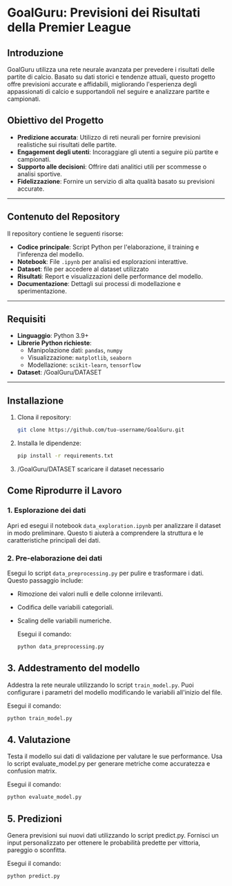 # GoalGuru: Previsioni dei Risultati della Premier League

## Introduzione
GoalGuru utilizza una rete neurale avanzata per prevedere i risultati delle partite di calcio. Basato su dati storici e tendenze attuali, questo progetto offre previsioni accurate e affidabili, migliorando l'esperienza degli appassionati di calcio e supportandoli nel seguire e analizzare partite e campionati.

## Obiettivo del Progetto
- **Predizione accurata**: Utilizzo di reti neurali per fornire previsioni realistiche sui risultati delle partite.
- **Engagement degli utenti**: Incoraggiare gli utenti a seguire più partite e campionati.
- **Supporto alle decisioni**: Offrire dati analitici utili per scommesse o analisi sportive.
- **Fidelizzazione**: Fornire un servizio di alta qualità basato su previsioni accurate.

---

## Contenuto del Repository
Il repository contiene le seguenti risorse:
- **Codice principale**: Script Python per l'elaborazione, il training e l'inferenza del modello.
- **Notebook**: File `.ipynb` per analisi ed esplorazioni interattive.
- **Dataset**: file per accedere al dataset utilizzato 
- **Risultati**: Report e visualizzazioni delle performance del modello.
- **Documentazione**: Dettagli sui processi di modellazione e sperimentazione.

---

## Requisiti
- **Linguaggio**: Python 3.9+
- **Librerie Python richieste**:
  - Manipolazione dati: `pandas`, `numpy`
  - Visualizzazione: `matplotlib`, `seaborn`
  - Modellazione: `scikit-learn`, `tensorflow`
- **Dataset**: /GoalGuru/DATASET

---

## Installazione
1. Clona il repository:
   ```bash
   git clone https://github.com/tuo-username/GoalGuru.git

2. Installa le dipendenze:
   ```bash
   pip install -r requirements.txt
   
3. /GoalGuru/DATASET scaricare il dataset necessario
   

## Come Riprodurre il Lavoro

### 1. Esplorazione dei dati
Apri ed esegui il notebook `data_exploration.ipynb` per analizzare il dataset in modo preliminare. Questo ti aiuterà a comprendere la struttura e le caratteristiche principali dei dati.

### 2. Pre-elaborazione dei dati
Esegui lo script `data_preprocessing.py` per pulire e trasformare i dati. Questo passaggio include:
- Rimozione dei valori nulli e delle colonne irrilevanti.
- Codifica delle variabili categoriali.
- Scaling delle variabili numeriche.
  
  Esegui il comando:
  ```bash
  python data_preprocessing.py

## 3. Addestramento del modello
Addestra la rete neurale utilizzando lo script `train_model.py`. Puoi configurare i parametri del modello modificando le variabili all'inizio del file.

  Esegui il comando:
  ```bash
  python train_model.py
  ```

## 4. Valutazione
Testa il modello sui dati di validazione per valutare le sue performance. Usa lo script evaluate_model.py per generare metriche come accuratezza e confusion matrix.

  Esegui il comando:
  ```bash
  python evaluate_model.py
  ```

## 5. Predizioni
Genera previsioni sui nuovi dati utilizzando lo script predict.py. Fornisci un input personalizzato per ottenere le probabilità predette per vittoria, pareggio o sconfitta.

  Esegui il comando:
  ```bash
  python predict.py
  ```
























 
   



   
